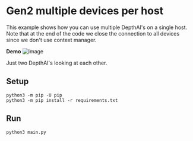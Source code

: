 # Gen2 multiple devices per host

This example shows how you can use multiple DepthAI's on a single host. Note that at the end of the code we close the connection to all devices since we don't use context manager.

**Demo**
![image](https://artifacts.luxonis.com/artifactory/luxonis-depthai-data-local/images/multiple-devices.png)

Just two DepthAI's looking at each other.

## Setup

```
python3 -m pip -U pip
python3 -m pip install -r requirements.txt
```

## Run

```
python3 main.py
```